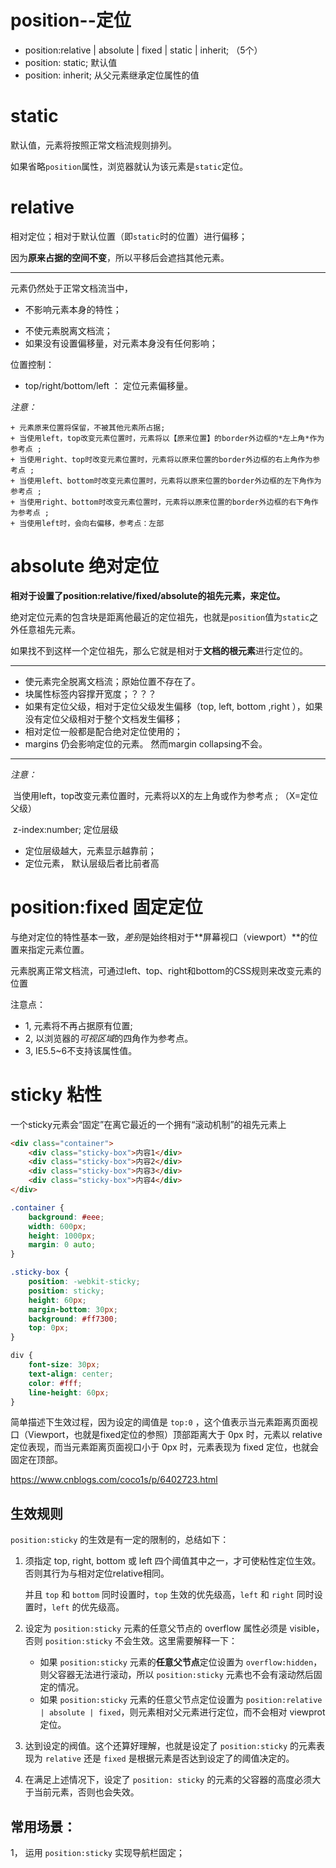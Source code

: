 # position--定位

- position:relative | absolute | fixed | static | inherit; （5个）
- position: static;  默认值
- position: inherit;  从父元素继承定位属性的值

# static

默认值，元素将按照正常文档流规则排列。

如果省略`position`属性，浏览器就认为该元素是`static`定位。

# relative

相对定位；相对于默认位置（即`static`时的位置）进行偏移；

因为**原来占据的空间不变**，所以平移后会遮挡其他元素。

***

元素仍然处于正常文档流当中，

+ 不影响元素本身的特性；

- 不使元素脱离文档流；
- 如果没有设置偏移量，对元素本身没有任何影响；

位置控制：

   + top/right/bottom/left  ：  定位元素偏移量。

*注意：*

	+ 元素原来位置将保留，不被其他元素所占据;
	+ 当使用left，top改变元素位置时，元素将以【原来位置】的border外边框的*左上角*作为参考点 ;
	+ 当使用right、top时改变元素位置时，元素将以原来位置的border外边框的右上角作为参考点 ;
	+ 当使用left、bottom时改变元素位置时，元素将以原来位置的border外边框的左下角作为参考点 ;
	+ 当使用right、bottom时改变元素位置时，元素将以原来位置的border外边框的右下角作为参考点 ;
	+ 当使用left时，会向右偏移，参考点：左部

# absolute 绝对定位

**相对于设置了position:relative/fixed/absolute的祖先元素，来定位。**

绝对定位元素的包含块是距离他最近的定位祖先，也就是`position`值为`static`之外任意祖先元素。

如果找不到这样一个定位祖先，那么它就是相对于**文档的根元素**进行定位的。

***

- 使元素完全脱离文档流；原始位置不存在了。
- 块属性标签内容撑开宽度；？？？
- 如果有定位父级，相对于定位父级发生偏移（top, left, bottom ,right ），如果没有定位父级相对于整个文档发生偏移；
- 相对定位一般都是配合绝对定位使用的；
- margins 仍会影响定位的元素。 然而margin collapsing不会。

***

*注意：*

​	当使用left，top改变元素位置时，元素将以X的左上角或作为参考点 ; （X=定位父级）

​	z-index:number; 定位层级

- 定位层级越大，元素显示越靠前；
- 定位元素， 默认层级后者比前者高

# position:fixed  固定定位

与绝对定位的特性基本一致，*差别*是始终相对于**屏幕视⼝（viewport）**的位置来指定元素位置。

元素脱离正常文档流，可通过left、top、right和bottom的CSS规则来改变元素的位置

 注意点：

 + 1, 元素将不再占据原有位置;
 + 2, 以浏览器的*可视区域*的四角作为参考点。
 + 3, IE5.5~6不支持该属性值。

# sticky 粘性

一个sticky元素会“固定”在离它最近的一个拥有“滚动机制”的祖先元素上

```html
<div class="container">
    <div class="sticky-box">内容1</div>
    <div class="sticky-box">内容2</div>
    <div class="sticky-box">内容3</div>
    <div class="sticky-box">内容4</div>
</div>
```

```css
.container {
    background: #eee;
    width: 600px;
    height: 1000px;
    margin: 0 auto;
}

.sticky-box {
    position: -webkit-sticky;
    position: sticky;
    height: 60px;
    margin-bottom: 30px;
    background: #ff7300;
    top: 0px;
}

div {
    font-size: 30px;
    text-align: center;
    color: #fff;
    line-height: 60px;
}
```

简单描述下生效过程，因为设定的阈值是 `top:0` ，这个值表示当元素距离页面视口（Viewport，也就是fixed定位的参照）顶部距离大于 0px 时，元素以 relative 定位表现，而当元素距离页面视口小于 0px 时，元素表现为 fixed 定位，也就会固定在顶部。

https://www.cnblogs.com/coco1s/p/6402723.html

## 生效规则

`position:sticky` 的生效是有一定的限制的，总结如下：

1. 须指定 top, right, bottom 或 left 四个阈值其中之一，才可使粘性定位生效。否则其行为与相对定位relative相同。

   并且 `top` 和 `bottom` 同时设置时，`top` 生效的优先级高，`left` 和 `right` 同时设置时，`left` 的优先级高。

2. 设定为 `position:sticky` 元素的任意父节点的 overflow 属性必须是 visible，否则 `position:sticky` 不会生效。这里需要解释一下：

   - 如果 `position:sticky` 元素的**任意父节点**定位设置为 `overflow:hidden`，则父容器无法进行滚动，所以 `position:sticky` 元素也不会有滚动然后固定的情况。
   - 如果 `position:sticky` 元素的任意父节点定位设置为 `position:relative | absolute | fixed`，则元素相对父元素进行定位，而不会相对 viewprot 定位。

3. 达到设定的阀值。这个还算好理解，也就是设定了 `position:sticky` 的元素表现为 `relative` 还是 `fixed` 是根据元素是否达到设定了的阈值决定的。

4. 在满足上述情况下，设定了 `position: sticky` 的元素的父容器的高度必须大于当前元素，否则也会失效。

## 常用场景：

1， 运用 `position:sticky` 实现导航栏固定；











